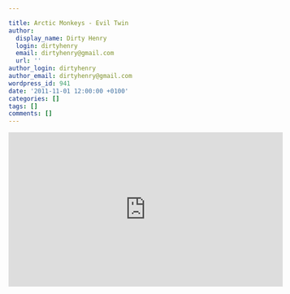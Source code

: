 ```yaml
---

title: Arctic Monkeys - Evil Twin
author:
  display_name: Dirty Henry
  login: dirtyhenry
  email: dirtyhenry@gmail.com
  url: ''
author_login: dirtyhenry
author_email: dirtyhenry@gmail.com
wordpress_id: 941
date: '2011-11-01 12:00:00 +0100'
categories: []
tags: []
comments: []
---
```

<iframe width="540" height="304" src="http://www.youtube.com/embed/xwir-pg7WiA" frameborder="0" allowfullscreen></iframe>
